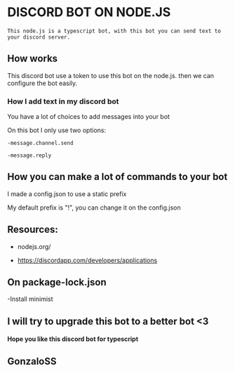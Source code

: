 # DISCORD BOT ON NODE.JS

    This node.js is a typescript bot, with this bot you can send text to your discord server.

## How works

This discord bot use a token to use this bot on the node.js. then we can configure the bot easily.

### How I add text in my discord bot

You have a lot of choices to add messages into your bot

On this bot I only use two options:

    -message.channel.send

    -message.reply

## How you can make a lot of commands to your bot

I made a config.json to use a static prefix 

My default prefix is "!", you can change it on the config.json





 ## Resources: 

 - nodejs.org/

 - https://discordapp.com/developers/applications

## On package-lock.json

-Install minimist


## I will try to upgrade this bot to a better bot <3
#### Hope you like this discord bot for typescript
## GonzaloSS